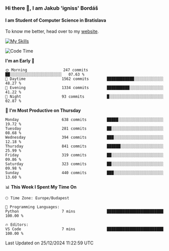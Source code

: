 ### Hi there 👋, I am Jakub 'igniss' Bordáš

#### I am Student of Computer Science in Bratislava
To know me better, head over to my [website](https://bordas.sk).

[![My Skills](https://skillicons.dev/icons?i=js,html,css,figma,svelte,java,kotlin,python,postgresql,typescript,nest,nodejs)](https://bordas.sk)


<!--START_SECTION:waka-->
![Code Time](http://img.shields.io/badge/Code%20Time-1%2C612%20hrs%2033%20mins-blue)

**I'm an Early 🐤** 

```text
🌞 Morning                247 commits         ██░░░░░░░░░░░░░░░░░░░░░░░   07.63 % 
🌆 Daytime                1562 commits        ████████████░░░░░░░░░░░░░   48.27 % 
🌃 Evening                1334 commits        ██████████░░░░░░░░░░░░░░░   41.22 % 
🌙 Night                  93 commits          █░░░░░░░░░░░░░░░░░░░░░░░░   02.87 % 
```
📅 **I'm Most Productive on Thursday** 

```text
Monday                   638 commits         █████░░░░░░░░░░░░░░░░░░░░   19.72 % 
Tuesday                  281 commits         ██░░░░░░░░░░░░░░░░░░░░░░░   08.68 % 
Wednesday                394 commits         ███░░░░░░░░░░░░░░░░░░░░░░   12.18 % 
Thursday                 841 commits         ██████░░░░░░░░░░░░░░░░░░░   25.99 % 
Friday                   319 commits         ██░░░░░░░░░░░░░░░░░░░░░░░   09.86 % 
Saturday                 323 commits         ██░░░░░░░░░░░░░░░░░░░░░░░   09.98 % 
Sunday                   440 commits         ███░░░░░░░░░░░░░░░░░░░░░░   13.60 % 
```


📊 **This Week I Spent My Time On** 

```text
🕑︎ Time Zone: Europe/Budapest

💬 Programming Languages: 
Python                   7 mins              █████████████████████████   100.00 % 

🔥 Editors: 
VS Code                  7 mins              █████████████████████████   100.00 % 
```


 Last Updated on 25/12/2024 11:22:59 UTC
<!--END_SECTION:waka-->
